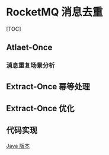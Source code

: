 # RocketMQ 消息去重

[TOC]

## Atlaet-Once

### 消息重复场景分析

## Extract-Once 幂等处理

## Extract-Once 优化

## 代码实现

[Java 版本](https://github.com/Jaskey/RocketMQDedupListener)
